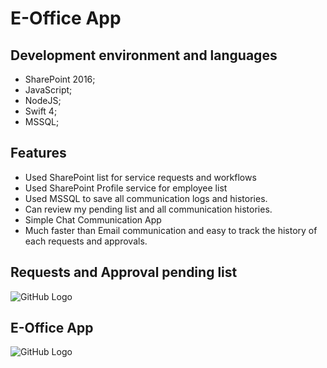 # E-Office App



## Development environment and languages
- SharePoint 2016;
- JavaScript;
- NodeJS;
- Swift 4;
- MSSQL;


## Features
- Used SharePoint list for service requests and workflows
- Used SharePoint Profile service for employee list
- Used MSSQL to save all communication logs and histories.
- Can review my pending list and all communication histories.
- Simple Chat Communication App
- Much faster than Email communication and easy to track the history of each requests and approvals.


## Requests and Approval pending list
![GitHub Logo](/img/TodoListonSharePoint.gif)


## E-Office App
![GitHub Logo](/img/eoffice.gif)
